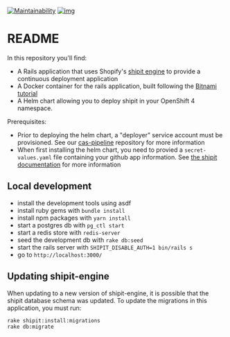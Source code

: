 [![Maintainability](https://api.codeclimate.com/v1/badges/b353e4e5606941eec4db/maintainability)](https://codeclimate.com/github/bcgov/cas-shipit/maintainability)
[![img](https://img.shields.io/badge/Lifecycle-Experimental-339999)](https://github.com/bcgov/repomountie/blob/master/doc/lifecycle-badges.md)

# README

In this repository you'll find:
  - A Rails application that uses Shopify's [shipit engine](https://github.com/Shopify/shipit-engine) to provide a continuous deployment application
  - A Docker container for the rails application, built following the [Bitnami tutorial](https://docs.bitnami.com/tutorials/secure-optimize-rails-application-bitnami-ruby-production/)
  - A Helm chart allowing you to deploy shipit in your OpenShift 4 namespace.

Prerequisites:
  - Prior to deploying the helm chart, a "deployer" service account must be provisioned. See our [cas-pipeline](https://github.com/bcgov/cas-pipeline) repository for more information
  - When first installing the helm chart, you need to provied a `secret-values.yaml` file containing your github app information. See [the shipit documentation](https://github.com/Shopify/shipit-engine/blob/master/docs/setup.md#updating-the-configsecretsyml) for more information


## Local development

- install the development tools using asdf
- install ruby gems with `bundle install`
- install npm packages with `yarn install`
- start a postgres db with `pg_ctl start`
- start a redis store with `redis-server`
- seed the development db with `rake db:seed`
- start the rails server with `SHIPIT_DISABLE_AUTH=1 bin/rails s`
- go to `http://localhost:3000/`

## Updating shipit-engine

When updating to a new version of shipit-engine, it is possible that the shipit database schema was updated. To update the migrations in this application, you must run:

```
rake shipit:install:migrations
rake db:migrate
```